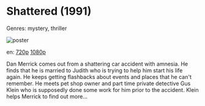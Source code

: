 # Shattered (1991)

Genres: mystery, thriller

![poster](http://image.tmdb.org/t/p/w500/q7AAPZtD1APYACKeMc1TEU0g0KT.jpg)

en:
  [720p](magnet:?xt=urn:btih:BF623D3C1F607060B97A5A049CC1263FE45D7449&tr=udp://glotorrents.pw:6969/announce&tr=udp://tracker.opentrackr.org:1337/announce&tr=udp://torrent.gresille.org:80/announce&tr=udp://tracker.openbittorrent.com:80&tr=udp://tracker.coppersurfer.tk:6969&tr=udp://tracker.leechers-paradise.org:6969&tr=udp://p4p.arenabg.ch:1337&tr=udp://tracker.internetwarriors.net:1337)
  [1080p](magnet:?xt=urn:btih:CAB5D122D08369AD57DB491512527D0783ACB96A&tr=udp://glotorrents.pw:6969/announce&tr=udp://tracker.opentrackr.org:1337/announce&tr=udp://torrent.gresille.org:80/announce&tr=udp://tracker.openbittorrent.com:80&tr=udp://tracker.coppersurfer.tk:6969&tr=udp://tracker.leechers-paradise.org:6969&tr=udp://p4p.arenabg.ch:1337&tr=udp://tracker.internetwarriors.net:1337)
  


Dan Merrick comes out from a shattering car accident with amnesia. He finds that he is married to Judith who is trying to help him start his life again. He keeps getting flashbacks about events and places that he can't remember. He meets pet shop owner and part time private detective Gus Klein who is supposedly done some work for him prior to the accident. Klein helps Merrick to find out more...